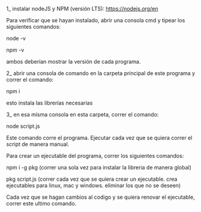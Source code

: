 1_ instalar nodeJS y NPM (versión LTS): https://nodejs.org/en

Para verificar que se hayan instalado, abrir una consola cmd y tipear los siguientes comandos:

node -v

npm -v

ambos deberían mostrar la versión de cada programa.

2_ abrir una consola de comando en la carpeta principal de este programa y correr el comando: 

npm i

esto instala las librerías necesarias

3_ en esa misma consola en esta carpeta, correr el comando:

node script.js

Este comando corre el programa. Ejecutar cada vez que se quiera correr el script de manera manual.

Para crear un ejecutable del programa, correr los siguientes comandos:

npm i -g pkg  (correr una sola vez para instalar la libreria de manera global)

pkg script.js (correr cada vez que se quiera crear un ejecutable. crea ejecutables para linux, mac y windows. eliminar los que no se deseen)

Cada vez que se hagan cambios al codigo y se quiera renovar el ejecutable, correr este ultimo comando.